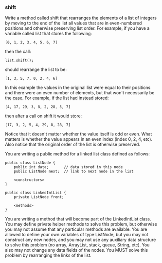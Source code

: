 <div class="viewer">

### shift

<div>

Write a method called shift that rearranges the elements of a list of integers by moving to the end of the list all values that are in even-numbered positions and otherwise preserving list order. For example, if you have a variable called list that stores the following:

    [0, 1, 2, 3, 4, 5, 6, 7]

then the call:

    list.shift();

should rearrange the list to be:

    [1, 3, 5, 7, 0, 2, 4, 6]

In this example the values in the original list were equal to their positions and there were an even number of elements, but that won't necessarily be the case. For example, if the list had instead stored:

    [4, 17, 29, 3, 8, 2, 28, 5, 7]

then after a call on shift it would store:

    [17, 3, 2, 5, 4, 29, 8, 28, 7]

Notice that it doesn't matter whether the value itself is odd or even. What matters is whether the value appears in an even index (index 0, 2, 4, etc). Also notice that the original order of the list is otherwise preserved.

You are writing a public method for a linked list class defined as follows:

    public class ListNode {
        public int data;       // data stored in this node
        public ListNode next;  // link to next node in the list

        <constructors>
    }

    public class LinkedIntList {
        private ListNode front;

        <methods>
    }

You are writing a method that will become part of the LinkedIntList class. You may define private helper methods to solve this problem, but otherwise you may not assume that any particular methods are available. You are allowed to define your own variables of type ListNode, but you may not construct any new nodes, and you may not use any auxiliary data structure to solve this problem (no array, ArrayList, stack, queue, String, etc). You also may not change any data fields of the nodes. You MUST solve this problem by rearranging the links of the list.

</div>

</div>